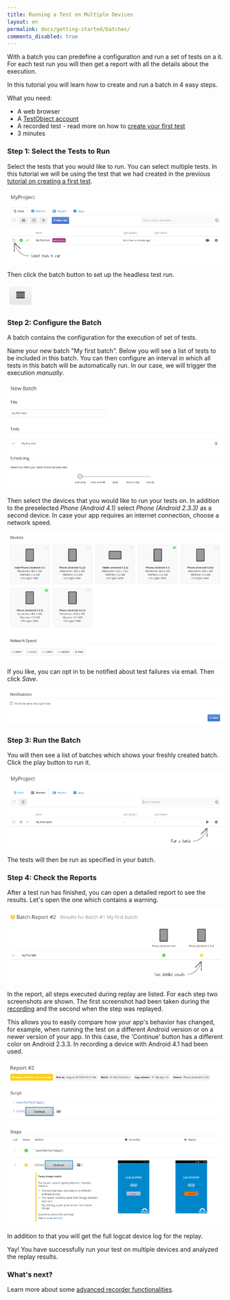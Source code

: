 ```yaml
---
title: Running a Test on Multiple Devices
layout: en
permalink: docs/getting-started/batches/
comments_disabled: true
---
```


With a batch you can predefine a configuration and run a set of tests on a it. For each test run you will then get a report with all the details about the execution.

In this tutorial you will learn how to create and run a batch in 4 easy steps.

What you need:

<ul>
	<li>A web browser</li>
	<li>A <a href="http://app.testobject.com/signup" target="_blank">TestObject account</a></li>
	<li>A recorded test - read more on how to <a href="/docs/getting-started/first-test">create your first test</a></li>
	<li>3 minutes</li>
</ul>




<h3 id="select-tests">Step 1: Select the Tests to Run</h3>

Select the tests that you would like to run. You can select multiple tests. In this tutorial we will be using the test that we had created in the previous <a href="/docs/getting-started/first-test">tutorial on creating a first test</a>.

<img class="center shadow" src="/img/getting-started/batches/batches-01.png">

Then click the batch button to set up the headless test run.

<img src="/img/getting-started/batches/batches-02.png">




<h3 id="configure-batch">Step 2: Configure the Batch</h3>

A batch contains the configuration for the execution of set of tests.

Name your new batch "My first batch". Below you will see a list of tests to be included in this batch. You can then configure an interval in which all tests in this batch will be automatically run. In our case, we will trigger the execution *manually*.

<img class="center shadow" src="/img/getting-started/batches/batches-03.png">

Then select the devices that you would like to run your tests on. In addition to the preselected *Phone (Android 4.1)* select *Phone (Android 2.3.3)* as a second device. In case your app requires an internet connection, choose a network speed.

<img class="center shadow" src="/img/getting-started/batches/batches-04.png">

If you like, you can opt in to be notified about test failures via email. Then click *Save*.

<img class="center shadow" src="/img/getting-started/batches/batches-05.png">




<h3 id="run-batch">Step 3: Run the Batch</h3>

You will then see a list of batches which shows your freshly created batch. Click the play button to run it.

<img class="center shadow" src="/img/getting-started/batches/batches-06.png">

The tests will then be run as specified in your batch.




<h3 id="check-reports">Step 4: Check the Reports</h3>

After a test run has finished, you can open a detailed report to see the results. Let's open the one which contains a warning.

<img class="center shadow" src="/img/getting-started/batches/batches-07.png">

In the report, all steps executed during replay are listed. For each step two screenshots are shown. The first screenshot had been taken during the <a href="/docs/getting-started/first-test">recording</a> and the second when the step was replayed.

This allows you to easily compare how your app's behavior has changed, for example, when running the test on a different Android version or on a newer version of your app. In this case, the 'Continue' button has a different color on Android 2.3.3. In recording a device with Android 4.1 had been used.

<img class="center shadow" src="/img/getting-started/batches/batches-08.png">

In addition to that you will get the full logcat device log for the replay.

Yay! You have successfully run your test on multiple devices and analyzed the replay results.




<h3 id="next">What's next?</h3>

Learn more about some <a href="/docs/getting-started/recorder">advanced recorder functionalities</a>.
